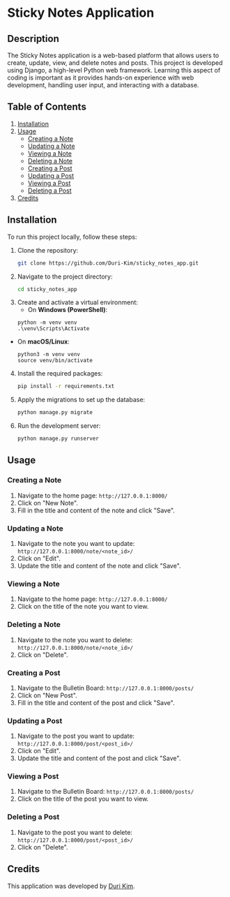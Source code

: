 # Sticky Notes Application

## Description
The Sticky Notes application is a web-based platform that allows users to create, update, view, and delete notes and posts. This project is developed using Django, a high-level Python web framework. Learning this aspect of coding is important as it provides hands-on experience with web development, handling user input, and interacting with a database.

## Table of Contents
1. [Installation](#installation)
2. [Usage](#usage)
    - [Creating a Note](#creating-a-note)
    - [Updating a Note](#updating-a-note)
    - [Viewing a Note](#viewing-a-note)
    - [Deleting a Note](#deleting-a-note)
    - [Creating a Post](#creating-a-post)
    - [Updating a Post](#updating-a-post)
    - [Viewing a Post](#viewing-a-post)
    - [Deleting a Post](#deleting-a-post)
3. [Credits](#credits)

## Installation
To run this project locally, follow these steps:

1. Clone the repository:
    ```sh
    git clone https://github.com/Duri-Kim/sticky_notes_app.git
    ```
2. Navigate to the project directory:
    ```sh
    cd sticky_notes_app
    ```
3. Create and activate a virtual environment:
    - On **Windows (PowerShell)**:
    ```
    python -m venv venv
    .\venv\Scripts\Activate
    ```

  - On **macOS/Linux**:
    ```
    python3 -m venv venv
    source venv/bin/activate
    ```
     
4. Install the required packages:
    ```sh
    pip install -r requirements.txt
    ```
5. Apply the migrations to set up the database:
    ```sh
    python manage.py migrate
    ```
6. Run the development server:
    ```sh
    python manage.py runserver
    ```

## Usage

### Creating a Note
1. Navigate to the home page: `http://127.0.0.1:8000/`
2. Click on "New Note".
3. Fill in the title and content of the note and click "Save".

### Updating a Note
1. Navigate to the note you want to update: `http://127.0.0.1:8000/note/<note_id>/`
2. Click on "Edit".
3. Update the title and content of the note and click "Save".

### Viewing a Note
1. Navigate to the home page: `http://127.0.0.1:8000/`
2. Click on the title of the note you want to view.

### Deleting a Note
1. Navigate to the note you want to delete: `http://127.0.0.1:8000/note/<note_id>/`
2. Click on "Delete".

### Creating a Post
1. Navigate to the Bulletin Board: `http://127.0.0.1:8000/posts/`
2. Click on "New Post".
3. Fill in the title and content of the post and click "Save".

### Updating a Post
1. Navigate to the post you want to update: `http://127.0.0.1:8000/post/<post_id>/`
2. Click on "Edit".
3. Update the title and content of the post and click "Save".

### Viewing a Post
1. Navigate to the Bulletin Board: `http://127.0.0.1:8000/posts/`
2. Click on the title of the post you want to view.

### Deleting a Post
1. Navigate to the post you want to delete: `http://127.0.0.1:8000/post/<post_id>/`
2. Click on "Delete".

## Credits
This application was developed by [Duri Kim](https://github.com/Duri-Kim).
